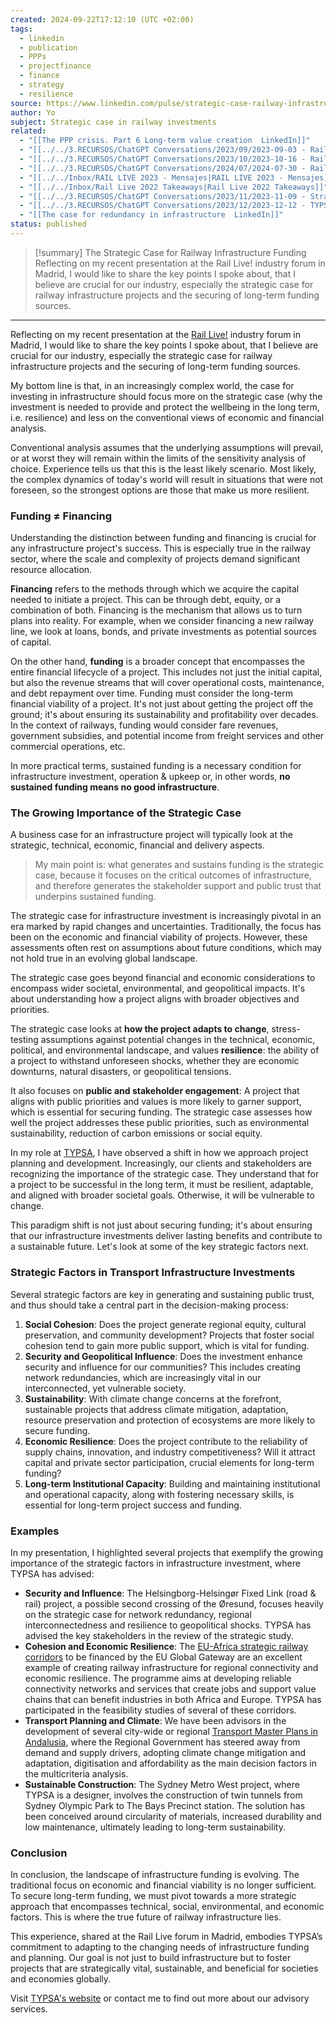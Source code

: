 ```yaml
---
created: 2024-09-22T17:12:10 (UTC +02:00)
tags:
  - linkedin
  - publication
  - PPPs
  - projectfinance
  - finance
  - strategy
  - resilience
source: https://www.linkedin.com/pulse/strategic-case-railway-infrastructure-funding-jose-cordovilla-wmllf/
author: Yo
subject: Strategic case in railway investments
related:
  - "[[The PPP crisis. Part 6 Long-term value creation  LinkedIn]]"
  - "[[../../3.RECURSOS/ChatGPT Conversations/2023/09/2023-09-03 - Railway Financing Strategies|Railway Financing Strategies]]"
  - "[[../../3.RECURSOS/ChatGPT Conversations/2023/10/2023-10-16 - Rail Infrastructure in Africa|Rail Infrastructure in Africa]]"
  - "[[../../3.RECURSOS/ChatGPT Conversations/2024/07/2024-07-30 - Railway Infrastructure in Africa|Railway Infrastructure in Africa]]"
  - "[[../../Inbox/RAIL LIVE 2023 - Mensajes|RAIL LIVE 2023 - Mensajes]]"
  - "[[../../Inbox/Rail Live 2022 Takeaways|Rail Live 2022 Takeaways]]"
  - "[[../../3.RECURSOS/ChatGPT Conversations/2023/11/2023-11-09 - Strategic Railway Infrastructure Financing|Strategic Railway Infrastructure Financing]]"
  - "[[../../3.RECURSOS/ChatGPT Conversations/2023/12/2023-12-12 - TYPSA Railway Funding Insights|TYPSA Railway Funding Insights]]"
  - "[[The case for redundancy in infrastructure  LinkedIn]]"
status: published
---
```

> [!summary] The Strategic Case for Railway Infrastructure Funding
> Reflecting on my recent presentation at the Rail Live! industry forum in Madrid, I would like to share the key points I spoke about, that I believe are crucial for our industry, especially the strategic case for railway infrastructure projects and the securing of long-term funding sources.

---
Reflecting on my recent presentation at the [Rail Live!](https://www.linkedin.com/company/rail-live-terrapinn/) industry forum in Madrid, I would like to share the key points I spoke about, that I believe are crucial for our industry, especially the strategic case for railway infrastructure projects and the securing of long-term funding sources.

My bottom line is that, in an increasingly complex world, the case for investing in infrastructure should focus more on the strategic case (why the investment is needed to provide and protect the wellbeing in the long term, i.e. resilience) and less on the conventional views of economic and financial analysis.

Conventional analysis assumes that the underlying assumptions will prevail, or at worst they will remain within the limits of the sensitivity analysis of choice. Experience tells us that this is the least likely scenario. Most likely, the complex dynamics of today's world will result in situations that were not foreseen, so the strongest options are those that make us more resilient.

### Funding ≠ Financing

Understanding the distinction between funding and financing is crucial for any infrastructure project's success. This is especially true in the railway sector, where the scale and complexity of projects demand significant resource allocation.

**Financing** refers to the methods through which we acquire the capital needed to initiate a project. This can be through debt, equity, or a combination of both. Financing is the mechanism that allows us to turn plans into reality. For example, when we consider financing a new railway line, we look at loans, bonds, and private investments as potential sources of capital.

On the other hand, **funding** is a broader concept that encompasses the entire financial lifecycle of a project. This includes not just the initial capital, but also the revenue streams that will cover operational costs, maintenance, and debt repayment over time. Funding must consider the long-term financial viability of a project. It's not just about getting the project off the ground; it's about ensuring its sustainability and profitability over decades. In the context of railways, funding would consider fare revenues, government subsidies, and potential income from freight services and other commercial operations, etc.

In more practical terms, sustained funding is a necessary condition for infrastructure investment, operation & upkeep or, in other words, **no sustained funding means no good infrastructure**.

### The Growing Importance of the Strategic Case

A business case for an infrastructure project will typically look at the strategic, technical, economic, financial and delivery aspects.

> My main point is: what generates and sustains funding is the strategic case, because it focuses on the critical outcomes of infrastructure, and therefore generates the stakeholder support and public trust that underpins sustained funding.

The strategic case for infrastructure investment is increasingly pivotal in an era marked by rapid changes and uncertainties. Traditionally, the focus has been on the economic and financial viability of projects. However, these assessments often rest on assumptions about future conditions, which may not hold true in an evolving global landscape.

The strategic case goes beyond financial and economic considerations to encompass wider societal, environmental, and geopolitical impacts. It's about understanding how a project aligns with broader objectives and priorities.

The strategic case looks at **how the project adapts to change**, stress-testing assumptions against potential changes in the technical, economic, political, and environmental landscape, and values **resilience**: the ability of a project to withstand unforeseen shocks, whether they are economic downturns, natural disasters, or geopolitical tensions.

It also focuses on **public and stakeholder engagement**: A project that aligns with public priorities and values is more likely to garner support, which is essential for securing funding. The strategic case assesses how well the project addresses these public priorities, such as environmental sustainability, reduction of carbon emissions or social equity.

In my role at [TYPSA](https://www.linkedin.com/company/typsa/), I have observed a shift in how we approach project planning and development. Increasingly, our clients and stakeholders are recognizing the importance of the strategic case. They understand that for a project to be successful in the long term, it must be resilient, adaptable, and aligned with broader societal goals. Otherwise, it will be vulnerable to change.

This paradigm shift is not just about securing funding; it's about ensuring that our infrastructure investments deliver lasting benefits and contribute to a sustainable future. Let's look at some of the key strategic factors next.

### Strategic Factors in Transport Infrastructure Investments

Several strategic factors are key in generating and sustaining public trust, and thus should take a central part in the decision-making process:

1.  **Social Cohesion**: Does the project generate regional equity, cultural preservation, and community development? Projects that foster social cohesion tend to gain more public support, which is vital for funding.
2.  **Security and Geopolitical Influence**: Does the investment enhance security and influence for our communities? This includes creating network redundancies, which are increasingly vital in our interconnected, yet vulnerable society.
3.  **Sustainability**: With climate change concerns at the forefront, sustainable projects that address climate mitigation, adaptation, resource preservation and protection of ecosystems are more likely to secure funding.
4.  **Economic Resilience**: Does the project contribute to the reliability of supply chains, innovation, and industry competitiveness? Will it attract capital and private sector participation, crucial elements for long-term funding?
5.  **Long-term Institutional Capacity**: Building and maintaining institutional and operational capacity, along with fostering necessary skills, is essential for long-term project success and funding.

### Examples

In my presentation, I highlighted several projects that exemplify the growing importance of the strategic factors in infrastructure investment, where TYPSA has advised:

-   **Security and Influence**: The Helsingborg-Helsingør Fixed Link (road & rail) project, a possible second crossing of the Øresund, focuses heavily on the strategic case for network redundancy, regional interconnectedness and resilience to geopolitical shocks. TYPSA has advised the key stakeholders in the review of the strategic study.
-   **Cohesion and Economic Resilience**: The [EU-Africa strategic railway corridors](https://international-partnerships.ec.europa.eu/policies/global-gateway/transport/eu-africa-strategic-corridors_en) to be financed by the EU Global Gateway are an excellent example of creating railway infrastructure for regional connectivity and economic resilience. The programme aims at developing reliable connectivity networks and services that create jobs and support value chains that can benefit industries in both Africa and Europe. TYPSA has participated in the feasibility studies of several of these corridors.
-   **Transport Planning and Climate**: We have been advisors in the development of several city-wide or regional [Transport Master Plans in Andalusia](https://www.typsa.com/en/projects/campo-de-gibraltar-metropolitan-transport-plan/), where the Regional Government has steered away from demand and supply drivers, adopting climate change mitigation and adaptation, digitisation and affordability as the main decision factors in the multicriteria analysis.
-   **Sustainable Construction**: The Sydney Metro West project, where TYPSA is a designer, involves the construction of twin tunnels from Sydney Olympic Park to The Bays Precinct station. The solution has been conceived around circularity of materials, increased durability and low maintenance, ultimately leading to long-term sustainability.

### Conclusion

In conclusion, the landscape of infrastructure funding is evolving. The traditional focus on economic and financial viability is no longer sufficient. To secure long-term funding, we must pivot towards a more strategic approach that encompasses technical, social, environmental, and economic factors. This is where the true future of railway infrastructure lies.

This experience, shared at the Rail Live forum in Madrid, embodies TYPSA’s commitment to adapting to the changing needs of infrastructure funding and planning. Our goal is not just to build infrastructure but to foster projects that are strategically vital, sustainable, and beneficial for societies and economies globally.

Visit [TYPSA's website](https://www.typsa.com/en/infrastructure-advisory-services/) or contact me to find out more about our advisory services.
